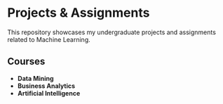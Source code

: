 # Projects & Assignments

This repository showcases my undergraduate projects and assignments related to Machine Learning.

## Courses
- **Data Mining**
- **Business Analytics**
- **Artificial Intelligence**


